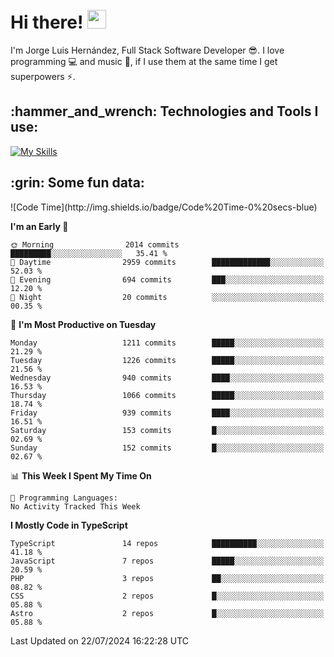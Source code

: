 <h1 align="left">
 <abc>
  <br>Hi there! <img src="https://user-images.githubusercontent.com/42378118/110234147-e3259600-7f4e-11eb-95be-0c4047144dea.gif" width="30"><br>
 </abc>
</h1>

I'm Jorge Luis Hernández, Full Stack Software Developer :sunglasses:. I love programming :computer: and music :musical_score:, if I use them at the same time I get superpowers :zap:. 


<h2 align="left">:hammer_and_wrench: Technologies and Tools I use:</h2>

[![My Skills](https://skillicons.dev/icons?i=js,ts,html,css,py,vue,react,next,nest,postgres,mysql)](https://skillicons.dev)

<h2 align="left">:grin: Some fun data:</h2>
<!--START_SECTION:waka-->
![Code Time](http://img.shields.io/badge/Code%20Time-0%20secs-blue)

**I'm an Early 🐤** 

```text
🌞 Morning                2014 commits        █████████░░░░░░░░░░░░░░░░   35.41 % 
🌆 Daytime                2959 commits        █████████████░░░░░░░░░░░░   52.03 % 
🌃 Evening                694 commits         ███░░░░░░░░░░░░░░░░░░░░░░   12.20 % 
🌙 Night                  20 commits          ░░░░░░░░░░░░░░░░░░░░░░░░░   00.35 % 
```
📅 **I'm Most Productive on Tuesday** 

```text
Monday                   1211 commits        █████░░░░░░░░░░░░░░░░░░░░   21.29 % 
Tuesday                  1226 commits        █████░░░░░░░░░░░░░░░░░░░░   21.56 % 
Wednesday                940 commits         ████░░░░░░░░░░░░░░░░░░░░░   16.53 % 
Thursday                 1066 commits        █████░░░░░░░░░░░░░░░░░░░░   18.74 % 
Friday                   939 commits         ████░░░░░░░░░░░░░░░░░░░░░   16.51 % 
Saturday                 153 commits         █░░░░░░░░░░░░░░░░░░░░░░░░   02.69 % 
Sunday                   152 commits         █░░░░░░░░░░░░░░░░░░░░░░░░   02.67 % 
```


📊 **This Week I Spent My Time On** 

```text
💬 Programming Languages: 
No Activity Tracked This Week
```

**I Mostly Code in TypeScript** 

```text
TypeScript               14 repos            ██████████░░░░░░░░░░░░░░░   41.18 % 
JavaScript               7 repos             █████░░░░░░░░░░░░░░░░░░░░   20.59 % 
PHP                      3 repos             ██░░░░░░░░░░░░░░░░░░░░░░░   08.82 % 
CSS                      2 repos             █░░░░░░░░░░░░░░░░░░░░░░░░   05.88 % 
Astro                    2 repos             █░░░░░░░░░░░░░░░░░░░░░░░░   05.88 % 
```




 Last Updated on 22/07/2024 16:22:28 UTC
<!--END_SECTION:waka-->
